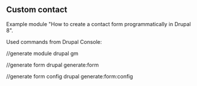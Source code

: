 ## Custom contact

Example module "How to create a contact form programmatically in Drupal 8".

Used commands from Drupal Console:

//generate module
drupal gm

//generate form
drupal generate:form

//generate form config
drupal generate:form:config